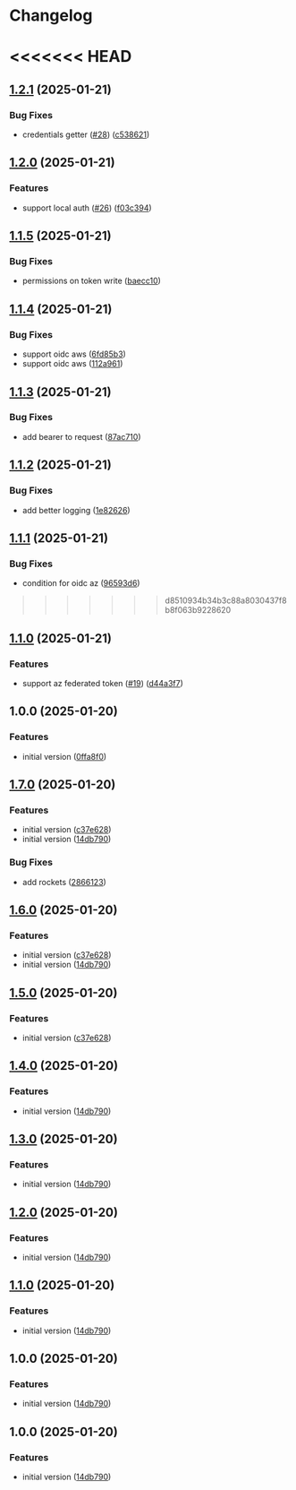 # Changelog

<<<<<<< HEAD
=======
## [1.2.1](https://github.com/prefapp/auth-oci/compare/v1.2.0...v1.2.1) (2025-01-21)


### Bug Fixes

* credentials getter ([#28](https://github.com/prefapp/auth-oci/issues/28)) ([c538621](https://github.com/prefapp/auth-oci/commit/c538621602dbf22fffb12686758401a52a0c8648))

## [1.2.0](https://github.com/prefapp/auth-oci/compare/v1.1.5...v1.2.0) (2025-01-21)


### Features

* support local auth ([#26](https://github.com/prefapp/auth-oci/issues/26)) ([f03c394](https://github.com/prefapp/auth-oci/commit/f03c3948c7cf14fbcfe8756610875eaff5af8e34))

## [1.1.5](https://github.com/prefapp/auth-oci/compare/v1.1.4...v1.1.5) (2025-01-21)


### Bug Fixes

* permissions on token write ([baecc10](https://github.com/prefapp/auth-oci/commit/baecc108d054b0c55ff0baacbe80d9423b3023fb))

## [1.1.4](https://github.com/prefapp/auth-oci/compare/v1.1.3...v1.1.4) (2025-01-21)


### Bug Fixes

* support oidc aws ([6fd85b3](https://github.com/prefapp/auth-oci/commit/6fd85b35641a1f32a5dafb03e1418052c86fb614))
* support oidc aws ([112a961](https://github.com/prefapp/auth-oci/commit/112a961cdfcd62c19a74ac054e6c116b9d347d37))

## [1.1.3](https://github.com/prefapp/auth-oci/compare/v1.1.2...v1.1.3) (2025-01-21)


### Bug Fixes

* add bearer to request ([87ac710](https://github.com/prefapp/auth-oci/commit/87ac7104140e49eda268296bcefa208dfdac5a72))

## [1.1.2](https://github.com/prefapp/auth-oci/compare/v1.1.1...v1.1.2) (2025-01-21)


### Bug Fixes

* add better logging ([1e82626](https://github.com/prefapp/auth-oci/commit/1e826268fbafb5b1061fa0d86fd8552b7c826372))

## [1.1.1](https://github.com/prefapp/auth-oci/compare/v1.1.0...v1.1.1) (2025-01-21)


### Bug Fixes

* condition for oidc az ([96593d6](https://github.com/prefapp/auth-oci/commit/96593d631cd219fa186178f93ae00ccb58282407))

>>>>>>> d8510934b34b3c88a8030437f8b8f063b9228620
## [1.1.0](https://github.com/prefapp/auth-oci/compare/v1.0.0...v1.1.0) (2025-01-21)


### Features

* support az federated token ([#19](https://github.com/prefapp/auth-oci/issues/19)) ([d44a3f7](https://github.com/prefapp/auth-oci/commit/d44a3f788b924d5baf0372eacd5e9f508ce9695a))

## 1.0.0 (2025-01-20)


### Features

* initial version ([0ffa8f0](https://github.com/prefapp/auth-oci/commit/0ffa8f0cb36bf258f8d850e02d32dd79779abab8))

## [1.7.0](https://github.com/prefapp/auth-oci/compare/v1.6.0...v1.7.0) (2025-01-20)


### Features

* initial version ([c37e628](https://github.com/prefapp/auth-oci/commit/c37e6288dce557fcda686c9d883dd4e67a0560d0))
* initial version ([14db790](https://github.com/prefapp/auth-oci/commit/14db7909eb26a37245dc97c9f1df049fdfdfcd19))


### Bug Fixes

* add rockets ([2866123](https://github.com/prefapp/auth-oci/commit/2866123e7a4342478016695dcb8e187677a48192))

## [1.6.0](https://github.com/prefapp/auth-oci/compare/v1.5.0...v1.6.0) (2025-01-20)


### Features

* initial version ([c37e628](https://github.com/prefapp/auth-oci/commit/c37e6288dce557fcda686c9d883dd4e67a0560d0))
* initial version ([14db790](https://github.com/prefapp/auth-oci/commit/14db7909eb26a37245dc97c9f1df049fdfdfcd19))

## [1.5.0](https://github.com/prefapp/auth-oci/compare/v1.4.0...v1.5.0) (2025-01-20)


### Features

* initial version ([c37e628](https://github.com/prefapp/auth-oci/commit/c37e6288dce557fcda686c9d883dd4e67a0560d0))

## [1.4.0](https://github.com/prefapp/auth-oci/compare/v1.3.0...v1.4.0) (2025-01-20)


### Features

* initial version ([14db790](https://github.com/prefapp/auth-oci/commit/14db7909eb26a37245dc97c9f1df049fdfdfcd19))

## [1.3.0](https://github.com/prefapp/auth-oci/compare/v1.2.0...v1.3.0) (2025-01-20)


### Features

* initial version ([14db790](https://github.com/prefapp/auth-oci/commit/14db7909eb26a37245dc97c9f1df049fdfdfcd19))

## [1.2.0](https://github.com/prefapp/auth-oci/compare/v1.1.0...v1.2.0) (2025-01-20)


### Features

* initial version ([14db790](https://github.com/prefapp/auth-oci/commit/14db7909eb26a37245dc97c9f1df049fdfdfcd19))

## [1.1.0](https://github.com/prefapp/auth-oci/compare/v1.0.0...v1.1.0) (2025-01-20)


### Features

* initial version ([14db790](https://github.com/prefapp/auth-oci/commit/14db7909eb26a37245dc97c9f1df049fdfdfcd19))

## 1.0.0 (2025-01-20)


### Features

* initial version ([14db790](https://github.com/prefapp/auth-oci/commit/14db7909eb26a37245dc97c9f1df049fdfdfcd19))

## 1.0.0 (2025-01-20)


### Features

* initial version ([14db790](https://github.com/prefapp/auth-oci/commit/14db7909eb26a37245dc97c9f1df049fdfdfcd19))
